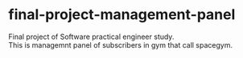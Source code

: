# final-project-management-panel
Final project of Software practical engineer study.<br>
This is managemnt panel of subscribers in gym that call spacegym.
